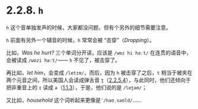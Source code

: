 # 2.2.8. `h`

`h` 这个音单独发声的时候，大家都没问题，但有个另外的细节需要注意。

`h` 前面有另外一个辅音的时候，`h` 常常会被 “击穿”（*Dropping*）。

比如，*Was he hurt?* 三个单词分开读，应该是 `/wɒz hi həːt/` 在连贯的语音中，会被读成 `/wɒzi həːt/`<span class="speak-word-inline" data-audio-uk="/audios/Was-he-hurt-uk.mp3" data-audio-us="/audios/Was-he-hurt-us.mp3"></span>—— `h` 不见了，被击穿了。

再比如，*let him*，会变成 `/letɪm/`<span class="speak-word-inline" data-audio-uk="/audios/let-him-uk.mp3" data-audio-us="/audios/let-him-us.mp3"></span>，而后，因为 `h` 被击穿了之后，`t` 相当于被夹在两个元音之间，所以美国人会读成弹舌音 `t̬`（[2.2.5.4](17-td#_2-2-5-4-弹舌音)），与此同时，他们还倾向于把非重音上的 `ɪ` 读成 `ə`（[1.1.3](01-3-us-phonemes)），于是，他们说的是 `/let̬əm/`；

又比如，*household* 这个词听起来更像是`ˈ/haʊˌsəʊld/`<span class="speak-word-inline" data-audio-uk="/audios/household-uk.mp3" data-audio-us="/audios/household-us.mp3"></span>……

 
